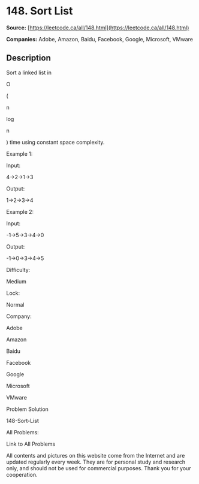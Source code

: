 # 148. Sort List

**Source:** [https://leetcode.ca/all/148.html](https://leetcode.ca/all/148.html)

**Companies:** Adobe, Amazon, Baidu, Facebook, Google, Microsoft, VMware

## Description

Sort a linked list in

O

(

n

log

n

) time using constant space
        complexity.

Example 1:

Input:

4->2->1->3

Output:

1->2->3->4

Example 2:

Input:

-1->5->3->4->0

Output:

-1->0->3->4->5

Difficulty:

Medium

Lock:

Normal

Company:

Adobe

Amazon

Baidu

Facebook

Google

Microsoft

VMware

Problem Solution

148-Sort-List

All Problems:

Link to All Problems

All contents and pictures on this website come from the Internet and are updated regularly every week. They are for personal study and research only, and should not be used for commercial purposes. Thank you for your cooperation.


